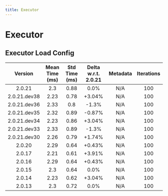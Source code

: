 ```yaml
---
title: Executor
---
```

# Executor

## Executor Load Config

| Version | Mean Time (ms) | Std Time (ms) | Delta w.r.t. 2.0.21 | Metadata | Iterations |
| :---: | :---: | :---: | :---: | :---: | :---: |
| 2.0.21 | 2.3 | 0.88 | 0.0% | N/A | 100 |
| 2.0.21.dev38 | 2.23 | 0.78 | +3.04% | N/A | 100 |
| 2.0.21.dev36 | 2.33 | 0.8 | -1.3% | N/A | 100 |
| 2.0.21.dev35 | 2.32 | 0.89 | -0.87% | N/A | 100 |
| 2.0.21.dev34 | 2.23 | 0.86 | +3.04% | N/A | 100 |
| 2.0.21.dev33 | 2.33 | 0.89 | -1.3% | N/A | 100 |
| 2.0.21.dev30 | 2.26 | 0.79 | +1.74% | N/A | 100 |
| 2.0.20 | 2.29 | 0.64 | +0.43% | N/A | 100 |
| 2.0.17 | 2.21 | 0.61 | +3.91% | N/A | 100 |
| 2.0.16 | 2.29 | 0.64 | +0.43% | N/A | 100 |
| 2.0.15 | 2.3 | 0.64 | 0.0% | N/A | 100 |
| 2.0.14 | 2.23 | 0.62 | +3.04% | N/A | 100 |
| 2.0.13 | 2.3 | 0.72 | 0.0% | N/A | 100 |
